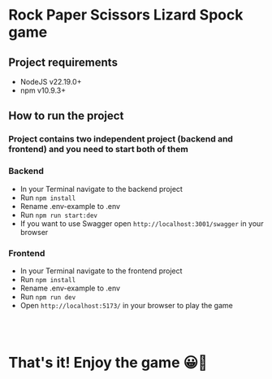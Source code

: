 # Rock Paper Scissors Lizard Spock game

## Project requirements

- NodeJS v22.19.0+
- npm v10.9.3+

## How to run the project

### Project contains two independent project (backend and frontend) and you need to start both of them

### Backend

- In your Terminal navigate to the backend project
- Run `npm install`
- Rename .env-example to .env
- Run `npm run start:dev`
- If you want to use Swagger open `http://localhost:3001/swagger` in your browser

### Frontend

- In your Terminal navigate to the frontend project
- Run `npm install`
- Rename .env-example to .env
- Run `npm run dev`
- Open `http://localhost:5173/` in your browser to play the game

<br />
<br />

# That's it! Enjoy the game 😀🎉

